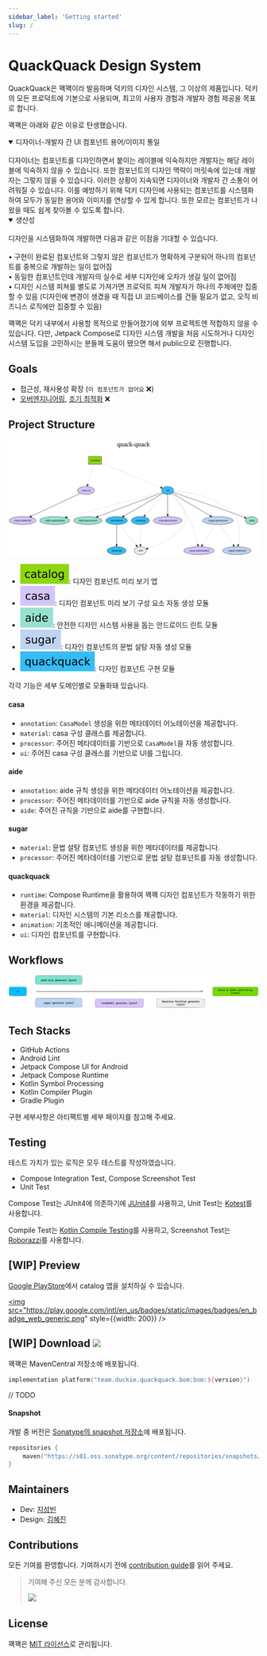 ```yaml
---
sidebar_label: 'Getting started'
slug: /
---
```


# QuackQuack Design System

QuackQuack은 꽥꽥이라 발음하며 덕키의 디자인 시스템, 그 이상의 제품입니다. 덕키의 모든 프로덕트에 기본으로 사용되며, 최고의 사용자 경험과 개발자 경험 제공을 목표로 합니다.

꽥꽥은 아래와 같은 이유로 탄생했습니다.

<details open>
<summary>디자이너-개발자 간 UI 컴포넌트 용어/이미지 통일</summary>
  <br/>
  디자이너는 컴포넌트를 디자인하면서 붙이는 레이블에 익숙하지만 개발자는 해당 레이블에 익숙하지 않을 수 있습니다. 또한 컴포넌트의 디자인 맥락이 머릿속에 있는데 개발자는 그렇지 않을 수 있습니다. 이러한 상황이 지속되면 디자이너와 개발자 간 소통이 어려워질 수 있습니다. 이를 예방하기 위해 덕키 디자인에 사용되는 컴포넌트를 시스템화하여 모두가 동일한 용어와 이미지를 연상할 수 있게 합니다. 또한 모르는 컴포넌트가 나왔을 때도 쉽게 찾아볼 수 있도록 합니다.
</details>

<details open>
<summary>생산성</summary>
  <br/>
  디자인을 시스템화하여 개발하면 다음과 같은 이점을 기대할 수 있습니다.
  <br/><br/>
  • 구현이 완료된 컴포넌트와 그렇지 않은 컴포넌트가 명확하게 구분되어 하나의 컴포넌트를 중복으로 개발하는 일이 없어짐
  <br/>
  • 동일한 컴포넌트인데 개발자의 실수로 세부 디자인에 오차가 생길 일이 없어짐
  <br/>
  • 디자인 시스템 피쳐를 별도로 가져가면 프로덕트 피쳐 개발자가 하나의 주제에만 집중할 수 있음 (디자인에 변경이 생겼을 때 직접 UI 코드베이스를 건들 필요가 없고, 오직 비즈니스 로직에만 집중할 수 있음)
</details>

꽥꽥은 덕키 내부에서 사용할 목적으로 만들어졌기에 외부 프로젝트엔 적합하지 않을 수 있습니다. 다만, Jetpack Compose로 디자인 시스템 개발을 처음 시도하거나 디자인 시스템 도입을 고민하시는 분들께 도움이 됐으면 해서 public으로 진행합니다. 

## Goals

- 접근성, 재사용성 확장 (`이 컴포넌트가 없어요` ❌)
- [오버엔지니어링](https://en.wikipedia.org/wiki/Overengineering), [조기 최적화](http://wiki.c2.com/?PrematureOptimization) ❌

## Project Structure

![project-dependency-graph.dot.svg](images/project-dependency-graph.dot.svg)

- ![catalog](images/badges/catalog.svg): 디자인 컴포넌트 미리 보기 앱
- ![casa](images/badges/casa.svg): 디자인 컴포넌트 미리 보기 구성 요소 자동 생성 모듈
- ![aide](images/badges/aide.svg): 안전한 디자인 시스템 사용을 돕는 안드로이드 린트 모듈
- ![sugar](images/badges/sugar.svg): 디자인 컴포넌트의 문법 설탕 자동 생성 모듈
- ![quackquack](images/badges/quackquack.svg): 디자인 컴포넌트 구현 모듈

각각 기능은 세부 도메인별로 모듈화돼 있습니다.

#### casa

- `annotation`: `CasaModel` 생성을 위한 메타데이터 어노테이션을 제공합니다.
- `material`: casa 구성 클래스를 제공합니다.
- `processor`: 주어진 메타데이터를 기반으로 `CasaModel`을 자동 생성합니다. 
- `ui`: 주어진 casa 구성 클래스를 기반으로 UI를 그립니다.

#### aide

- `annotation`: aide 규칙 생성을 위한 메타데이터 어노테이션을 제공합니다.
- `processor`: 주어진 메타데이터를 기반으로 aide 규칙을 자동 생성합니다.
- `aide`: 주어진 규칙을 기반으로 aide를 구현합니다.

#### sugar

- `material`: 문법 설탕 컴포넌트 생성을 위한 메타데이터를 제공합니다.
- `processor`: 주어진 메타데이터를 기반으로 문법 설탕 컴포넌트를 자동 생성합니다.

#### quackquack

- `runtime`: Compose Runtime을 활용하여 꽥꽥 디자인 컴포넌트가 작동하기 위한 환경을 제공합니다.
- `material`: 디자인 시스템의 기본 리소스를 제공합니다.
- `animation`: 기초적인 애니메이션을 제공합니다.
- `ui`: 디자인 컴포넌트를 구현합니다.

## Workflows

![workflows](images/workflows.png)

## Tech Stacks

- GitHub Actions
- Android Lint
- Jetpack Compose UI for Android
- Jetpack Compose Runtime
- Kotlin Symbol Processing
- Kotlin Compiler Plugin
- Gradle Plugin

구현 세부사항은 아티팩트별 세부 페이지를 참고해 주세요.

## Testing

테스트 가치가 있는 로직은 모두 테스트를 작성하였습니다. 

- Compose Integration Test, Compose Screenshot Test
- Unit Test

Compose Test는 JUnit4에 의존하기에 [JUnit4](https://junit.org/junit4/)를 사용하고, Unit Test는 [Kotest](https://kotest.io/)를 사용합니다.

Compile Test는 [Kotlin Compile Testing](https://github.com/tschuchortdev/kotlin-compile-testing)를 사용하고, Screenshot Test는 [Roborazzi](https://github.com/takahirom/roborazzi)를 사용합니다.

## [WIP] Preview

[Google PlayStore](https://play.google.com/store/apps/details?id=team.duckie.quackquack.playground)에서 catalog 앱을 설치하실 수 있습니다.

<a href="https://play.google.com/store/apps/details?id=team.duckie.quackquack.playground"><img src="https://play.google.com/intl/en_us/badges/static/images/badges/en_badge_web_generic.png" style={{width: 200}} /></a>

## [WIP] Download ![](https://img.shields.io/maven-central/v/team.duckie.quackquack.bom/bom?style=flat-square)

꽥꽥은 MavenCentral 저장소에 배포됩니다.

```kotlin
implementation platform("team.duckie.quackquack.bom:bom:${version}")
```

// TODO

#### Snapshot

개발 중 버전은 [Sonatype의 snapshot 저장소](https://s01.oss.sonatype.org/content/repositories/snapshots/team/duckie/quackquack/)에 배포됩니다.

```kotlin
repositories {
    maven("https://s01.oss.sonatype.org/content/repositories/snapshots/")
}
```

## Maintainers

- Dev: [지성빈](https://sungb.in)
- Design: [김혜진](https://my.surfit.io/w/417265724)

## Contributions

모든 기여를 환영합니다. 기여하시기 전에 [contribution guide](04-contribute.md)를 읽어 주세요.

> 기여해 주신 모든 분께 감사합니다. 
> 
> <a href="https://github.com/duckie-team/quack-quack-android/graphs/contributors"><img src="https://contrib.rocks/image?repo=duckie-team/quack-quack-android" /></a>

## License

꽥꽥은 [MIT 라이선스](https://github.com/duckie-team/quack-quack-android/blob/2.x.x/LICENSE)로 관리됩니다.
